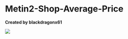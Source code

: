 # Metin2-Shop-Average-Price
**Created by blackdragonx61**

![](https://media.giphy.com/media/fvNp0NrssArazkjMD9/giphy.gif)
